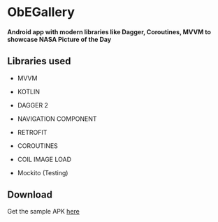 <h1>ObEGallery</h1>
<h4>Android app with modern libraries like Dagger, Coroutines, MVVM to showcase NASA Picture of the Day</h4>

<h2>Libraries used</h2>

- MVVM 

- KOTLIN

- DAGGER 2 

- NAVIGATION COMPONENT

- RETROFIT

- COROUTINES

- COIL IMAGE LOAD

- Mockito (Testing)

<h2>Download</h2>

Get the sample APK [here](https://github.com/chetan532/ObEGallery/tree/main/apk)
